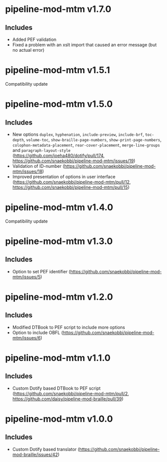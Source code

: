 pipeline-mod-mtm v1.7.0
=======================

Includes
--------
- Added PEF validation
- Fixed a problem with an xslt import that caused an error message (but no actual error)

pipeline-mod-mtm v1.5.1
=======================
Compatibility update

pipeline-mod-mtm v1.5.0
=======================

Includes
--------
- New options `duplex`, `hyphenation`, `include-preview`, `include-brf`, `toc-depth`, `volume-toc`,
  `show-braille-page-numbers`, `show-print-page-numbers`, `colophon-metadata-placement`,
  `rear-cover-placement`, `merge-line-groups` and `paragraph-layout-style`
  (https://github.com/joeha480/dotify/pull/174,
  https://github.com/snaekobbi/pipeline-mod-mtm/issues/19)
- Validation of ID-number (https://github.com/snaekobbi/pipeline-mod-mtm/issues/18)
- Improved presentation of options in user interface
  (https://github.com/snaekobbi/pipeline-mod-mtm/pull/12,
  https://github.com/snaekobbi/pipeline-mod-mtm/pull/15)

pipeline-mod-mtm v1.4.0
=======================
Compatibility update

pipeline-mod-mtm v1.3.0
=======================

Includes
--------
- Option to set PEF identifier (https://github.com/snaekobbi/pipeline-mod-mtm/issues/5)


pipeline-mod-mtm v1.2.0
=======================

Includes
--------
- Modified DTBook to PEF script to include more options
- Option to include OBFL (https://github.com/snaekobbi/pipeline-mod-mtm/issues/6)


pipeline-mod-mtm v1.1.0
=======================

Includes
--------
- Custom Dotify based DTBook to PEF script (https://github.com/snaekobbi/pipeline-mod-mtm/pull/2,
  https://github.com/daisy/pipeline-mod-braille/pull/39)


pipeline-mod-mtm v1.0.0
=======================

Includes
--------
- Custom Dotify based translator (https://github.com/snaekobbi/pipeline-mod-braille/issues/42)
